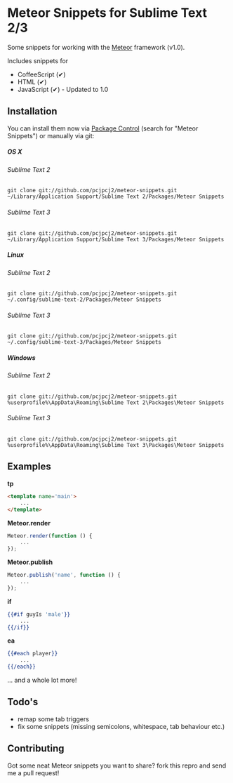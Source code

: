 # Meteor Snippets for Sublime Text 2/3

Some snippets for working with the [Meteor](http://meteor.com) framework (v1.0).

Includes snippets for

 * CoffeeScript (✔)
 * HTML (✔)
 * JavaScript (✔) - Updated to 1.0

## Installation

You can install them now via [Package Control](http://wbond.net/sublime_packages/package_control) (search for "Meteor Snippets") or manually via git:

##### OS X
###### Sublime Text 2
```
git clone git://github.com/pcjpcj2/meteor-snippets.git ~/Library/Application Support/Sublime Text 2/Packages/Meteor Snippets
```
###### Sublime Text 3
```
git clone git://github.com/pcjpcj2/meteor-snippets.git ~/Library/Application Support/Sublime Text 3/Packages/Meteor Snippets
```

##### Linux
###### Sublime Text 2
```
git clone git://github.com/pcjpcj2/meteor-snippets.git ~/.config/sublime-text-2/Packages/Meteor Snippets
```
###### Sublime Text 3
```
git clone git://github.com/pcjpcj2/meteor-snippets.git ~/.config/sublime-text-3/Packages/Meteor Snippets
```
##### Windows
###### Sublime Text 2
```
git clone git://github.com/pcjpcj2/meteor-snippets.git %userprofile%\AppData\Roaming\Sublime Text 2\Packages\Meteor Snippets
```
###### Sublime Text 3
```
git clone git://github.com/pcjpcj2/meteor-snippets.git %userprofile%\AppData\Roaming\Sublime Text 3\Packages\Meteor Snippets
```

## Examples

__tp__
```html
<template name='main'>
	...
</template>
```

__Meteor.render__
```javascript
Meteor.render(function () {
	...
});
```

__Meteor.publish__
```javascript
Meteor.publish('name', function () {
	...
});
```

__if__
```handlebars
{{#if guyIs 'male'}}
	...
{{/if}}
```

__ea__
```handlebars
{{#each player}}
	...
{{/each}}
```

... and a whole lot more!

## Todo's

 * remap some tab triggers
 * fix some snippets (missing semicolons, whitespace, tab behaviour etc.)

## Contributing

Got some neat Meteor snippets you want to share?
fork this repro and send me a pull request!
